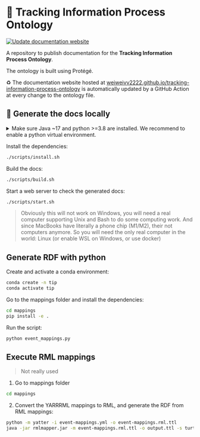 # 🧲 Tracking Information Process Ontology

[![Update documentation website](https://github.com/weiweivv2222/tracking-information-process-ontology/actions/workflows/publish.yml/badge.svg)](https://github.com/weiweivv2222/tracking-information-process-ontology/actions/workflows/publish.yml)

A repository to publish documentation for the **Tracking Information Process Ontology**.

The ontology is built using Protégé.

♻️ The documentation website hosted at [weiweivv2222.github.io/tracking-information-process-ontology](https://weiweivv2222.github.io/tracking-information-process-ontology) is automatically updated by a GitHub Action at every change to the ontology file.

## 📖 Generate the docs locally

<details><summary>Make sure Java ~17 and python >=3.8 are installed. We recommend to enable a python virtual environment.</summary>

Create the virtual environment:
```bash
python -m venv .venv
```

Activate the virtual environment:
```bash
source .venv/bin/activate
```
</details>

Install the dependencies:

```bash
./scripts/install.sh
```

Build the docs:

```bash
./scripts/build.sh
```

Start a web server to check the generated docs:

```bash
./scripts/start.sh
```

> Obviously this will not work on Windows, you will need a real computer supporting Unix and Bash to do some computing work. And since MacBooks have literally a phone chip (M1/M2), their not computers anymore. So you will need the only real computer in the world: Linux (or enable WSL on Windows, or use docker)
## Generate RDF with python

Create and activate a conda environment:

```bash
conda create -n tip
conda activate tip
```

Go to the mappings folder and install the dependencies:

```bash
cd mappings
pip install -e .
```

Run the script:

```bash
python event_mappings.py
```

## Execute RML mappings

> Not really used

1. Go to mappings folder

```bash
cd mappings
```

2. Convert the YARRRML mappings to RML, and generate the RDF from RML mappings:

```bash
python -m yatter -i event-mappings.yml -o event-mappings.rml.ttl
java -jar rmlmapper.jar -m event-mappings.rml.ttl -o output.ttl -s turtle
```
